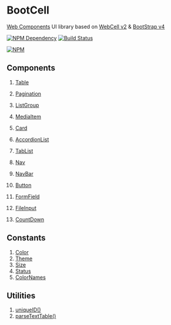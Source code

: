 # BootCell

[Web Components][1] UI library based on [WebCell v2][2] & [BootStrap v4][3]

[![NPM Dependency](https://david-dm.org/EasyWebApp/BootCell.svg)][4]
[![Build Status](https://travis-ci.com/EasyWebApp/BootCell.svg?branch=master)][5]

[![NPM](https://nodei.co/npm/boot-cell.png?downloads=true&downloadRank=true&stars=true)][6]

## Components

1. [Table](https://web-cell.dev/BootCell/interfaces/tableprops.html)
2. [Pagination](https://web-cell.dev/BootCell/classes/pagination.html)

3. [ListGroup](https://web-cell.dev/BootCell/interfaces/listgroupprops.html)
4. [MediaItem](https://web-cell.dev/BootCell/interfaces/mediaitemprops.html)
5. [Card](https://web-cell.dev/BootCell/interfaces/cardprops.html)
6. [AccordionList](https://web-cell.dev/BootCell/interfaces/accordionprops.html)
7. [TabList](https://web-cell.dev/BootCell/classes/tablist.html)

8. [Nav](https://web-cell.dev/BootCell/interfaces/navprops.html)
9. [NavBar](https://web-cell.dev/BootCell/interfaces/navbarprops.html)

10. [Button](https://web-cell.dev/BootCell/interfaces/buttonprops.html)
11. [FormField](https://web-cell.dev/BootCell/interfaces/fieldprops.html)
12. [FileInput](https://web-cell.dev/BootCell/classes/fileinput.html)

13. [CountDown](https://web-cell.dev/BootCell/classes/countdown.html)

## Constants

1. [Color](https://web-cell.dev/BootCell/enums/color.html)
2. [Theme](https://web-cell.dev/BootCell/enums/theme.html)
3. [Size](https://web-cell.dev/BootCell/enums/size.html)
4. [Status](https://web-cell.dev/BootCell/enums/status.html)
5. [ColorNames](https://web-cell.dev/BootCell/globals.html#colornames)

## Utilities

1. [uniqueID()](https://web-cell.dev/BootCell/globals.html#uniqueid)
2. [parseTextTable()](https://web-cell.dev/BootCell/globals.html#parsetexttable)

[1]: https://www.webcomponents.org/
[2]: https://github.com/EasyWebApp/WebCell/tree/v2
[3]: https://getbootstrap.com/
[4]: https://david-dm.org/EasyWebApp/BootCell
[5]: https://travis-ci.com/EasyWebApp/BootCell
[6]: https://nodei.co/npm/boot-cell/
